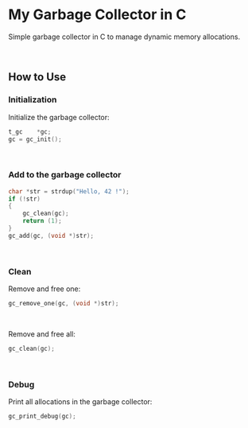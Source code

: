 # My Garbage Collector in C

Simple garbage collector in C to manage dynamic memory allocations.

</br>

## How to Use

### Initialization

Initialize the garbage collector:
```c
t_gc	*gc;
gc = gc_init();
```

</br>

### Add to the garbage collector

```c
char *str = strdup("Hello, 42 !");
if (!str)
{
	gc_clean(gc);
	return (1);
}
gc_add(gc, (void *)str);
```

</br>

### Clean

Remove and free one:
```c
gc_remove_one(gc, (void *)str);
```

</br>

Remove and free all:
```c
gc_clean(gc);
```

</br>

### Debug

Print all allocations in the garbage collector:
```c
gc_print_debug(gc);
```
